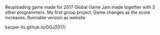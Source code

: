 Reuploading game made for 2017 Global Game Jam made together with 2 other programmers. 
My first group project. Game changes as the score increases. Runnable version as website

kacper-lis.github.io/GGJ2017/
